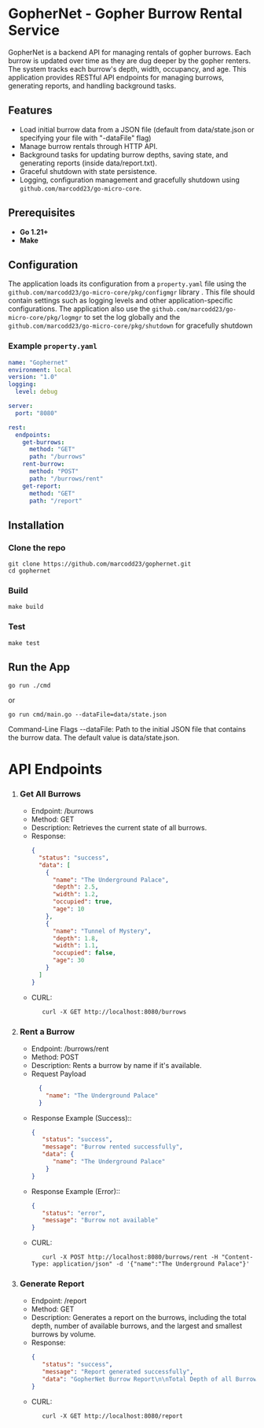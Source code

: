 # GopherNet - Gopher Burrow Rental Service

GopherNet is a backend API for managing rentals of gopher burrows. Each burrow is updated over time as they are dug deeper by the gopher renters. The system tracks each burrow's depth, width, occupancy, and age. This application provides RESTful API endpoints for managing burrows, generating reports, and handling background tasks.

## Features

- Load initial burrow data from a JSON file (default from data/state.json or specifying your file with "-dataFile" flag)
- Manage burrow rentals through HTTP API.
- Background tasks for updating burrow depths, saving state, and generating reports (inside data/report.txt).
- Graceful shutdown with state persistence.
- Logging, configuration management and gracefully shutdown using `github.com/marcodd23/go-micro-core`.

## Prerequisites

- **Go 1.21+**
- **Make**

## Configuration

The application loads its configuration from a `property.yaml` file using the `github.com/marcodd23/go-micro-core/pkg/configmgr` library . This file should contain settings such as logging levels and other application-specific configurations.
The application also use the `github.com/marcodd23/go-micro-core/pkg/logmgr` to set the log globally and the `github.com/marcodd23/go-micro-core/pkg/shutdown` for gracefully shutdown

### Example `property.yaml`

```yaml
name: "Gophernet"
environment: local
version: "1.0"
logging:
  level: debug

server:
  port: "8080"

rest:
  endpoints:
    get-burrows:
      method: "GET"
      path: "/burrows"
    rent-burrow:
      method: "POST"
      path: "/burrows/rent"
    get-report:
      method: "GET"
      path: "/report"
```

## Installation

### Clone the repo
```shell
git clone https://github.com/marcodd23/gophernet.git
cd gophernet
```

### Build
```shell
make build
```

### Test
```shell
make test
```

## Run the App

```shell
go run ./cmd
```
or
```shell
go run cmd/main.go --dataFile=data/state.json
```

Command-Line Flags
--dataFile: Path to the initial JSON file that contains the burrow data. The default value is data/state.json.


# API Endpoints
1. ### Get All Burrows
   - Endpoint: /burrows
   - Method: GET 
   - Description: Retrieves the current state of all burrows.
   - Response:
      ```json
      {
        "status": "success",
        "data": [
          {
            "name": "The Underground Palace",
            "depth": 2.5,
            "width": 1.2,
            "occupied": true,
            "age": 10
          },
          {
            "name": "Tunnel of Mystery",
            "depth": 1.8,
            "width": 1.1,
            "occupied": false,
            "age": 30
          }
        ]
      }
     ```
   - CURL:
     ```shell
        curl -X GET http://localhost:8080/burrows
      ```

2. ### Rent a Burrow
    - Endpoint: /burrows/rent
    - Method: POST
    - Description:  Rents a burrow by name if it's available.
    - Request Payload
      ```json
        {
          "name": "The Underground Palace"
        }
      ```
    - Response Example (Success)::
       ```json
       {
          "status": "success",
          "message": "Burrow rented successfully",
          "data": {
             "name": "The Underground Palace"
           }
       }
      ```
    - Response Example (Error)::
       ```json
       {
          "status": "error",
          "message": "Burrow not available"
       }
      ```
   - CURL:
     ```shell
        curl -X POST http://localhost:8080/burrows/rent -H "Content-Type: application/json" -d '{"name":"The Underground Palace"}'
      ```

3. ### Generate Report
    - Endpoint: /report
    - Method: GET
    - Description: Generates a report on the burrows, including the total depth, number of available burrows, and the largest and smallest burrows by volume.
    - Response:
       ```json
      {
          "status": "success",
          "message": "Report generated successfully",
          "data": "GopherNet Burrow Report\n\nTotal Depth of all Burrows: 9.93 meters\nNumber of Available Burrows: 1\nLargest Burrow by Volume: The Molehole (4.28 cubic meters)\nSmallest Burrow by Volume: Surface Level Statis (0.01 cubic meters)\n"
      }
      ```
    - CURL:
      ```shell
         curl -X GET http://localhost:8080/report
       ```